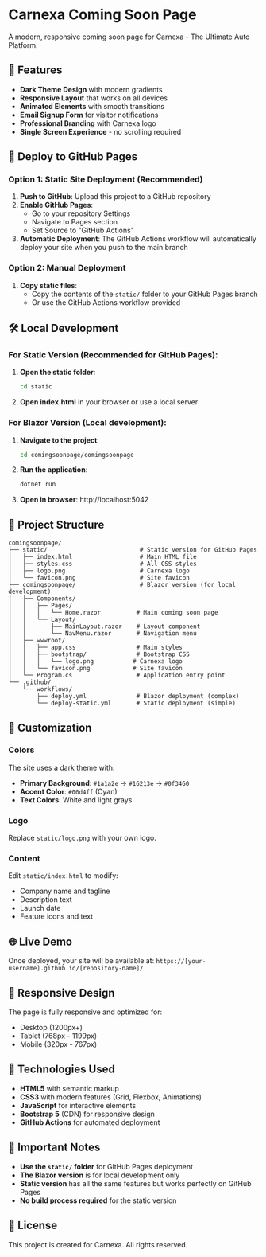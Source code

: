 # Carnexa Coming Soon Page

A modern, responsive coming soon page for Carnexa - The Ultimate Auto Platform.

## 🚗 Features

- **Dark Theme Design** with modern gradients
- **Responsive Layout** that works on all devices
- **Animated Elements** with smooth transitions
- **Email Signup Form** for visitor notifications
- **Professional Branding** with Carnexa logo
- **Single Screen Experience** - no scrolling required

## 🚀 Deploy to GitHub Pages

### Option 1: Static Site Deployment (Recommended)

1. **Push to GitHub**: Upload this project to a GitHub repository
2. **Enable GitHub Pages**: 
   - Go to your repository Settings
   - Navigate to Pages section
   - Set Source to "GitHub Actions"
3. **Automatic Deployment**: The GitHub Actions workflow will automatically deploy your site when you push to the main branch

### Option 2: Manual Deployment

1. **Copy static files**:
   - Copy the contents of the `static/` folder to your GitHub Pages branch
   - Or use the GitHub Actions workflow provided

## 🛠️ Local Development

### For Static Version (Recommended for GitHub Pages):
1. **Open the static folder**:
   ```bash
   cd static
   ```
2. **Open index.html** in your browser or use a local server

### For Blazor Version (Local development):
1. **Navigate to the project**:
   ```bash
   cd comingsoonpage/comingsoonpage
   ```
2. **Run the application**:
   ```bash
   dotnet run
   ```
3. **Open in browser**: http://localhost:5042

## 📁 Project Structure

```
comingsoonpage/
├── static/                          # Static version for GitHub Pages
│   ├── index.html                   # Main HTML file
│   ├── styles.css                   # All CSS styles
│   ├── logo.png                     # Carnexa logo
│   └── favicon.png                  # Site favicon
├── comingsoonpage/                  # Blazor version (for local development)
│   ├── Components/
│   │   ├── Pages/
│   │   │   └── Home.razor          # Main coming soon page
│   │   └── Layout/
│   │       ├── MainLayout.razor    # Layout component
│   │       └── NavMenu.razor       # Navigation menu
│   ├── wwwroot/
│   │   ├── app.css                 # Main styles
│   │   ├── bootstrap/              # Bootstrap CSS
│   │   │   └── logo.png           # Carnexa logo
│   │   └── favicon.png            # Site favicon
│   └── Program.cs                  # Application entry point
└── .github/
    └── workflows/
        ├── deploy.yml              # Blazor deployment (complex)
        └── deploy-static.yml       # Static deployment (simple)
```

## 🎨 Customization

### Colors
The site uses a dark theme with:
- **Primary Background**: `#1a1a2e` → `#16213e` → `#0f3460`
- **Accent Color**: `#00d4ff` (Cyan)
- **Text Colors**: White and light grays

### Logo
Replace `static/logo.png` with your own logo.

### Content
Edit `static/index.html` to modify:
- Company name and tagline
- Description text
- Launch date
- Feature icons and text

## 🌐 Live Demo

Once deployed, your site will be available at:
`https://[your-username].github.io/[repository-name]/`

## 📱 Responsive Design

The page is fully responsive and optimized for:
- Desktop (1200px+)
- Tablet (768px - 1199px)
- Mobile (320px - 767px)

## 🔧 Technologies Used

- **HTML5** with semantic markup
- **CSS3** with modern features (Grid, Flexbox, Animations)
- **JavaScript** for interactive elements
- **Bootstrap 5** (CDN) for responsive design
- **GitHub Actions** for automated deployment

## 🚨 Important Notes

- **Use the `static/` folder** for GitHub Pages deployment
- **The Blazor version** is for local development only
- **Static version** has all the same features but works perfectly on GitHub Pages
- **No build process required** for the static version

## 📄 License

This project is created for Carnexa. All rights reserved. 